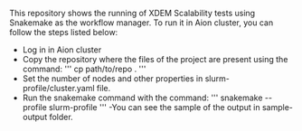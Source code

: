 This repository shows the running of XDEM Scalability tests using Snakemake as the workflow manager.
To run it in Aion cluster, you can follow the steps listed below:
- Log in in Aion cluster
- Copy the repository where the files of the project are present using the command:
'''
cp path/to/repo .
'''
- Set the number of nodes and other properties in slurm-profile/cluster.yaml file.
- Run the snakemake command with the command:
'''
snakemake --profile slurm-profile
'''
-You can see the sample of the output in sample-output folder.
